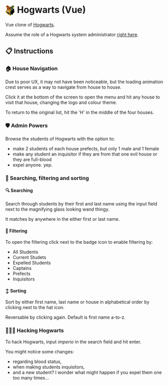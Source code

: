 # <img src="/public/images/crests/hogwarts-crest.svg" alt="hogwarts crest" width="30" align="center"> Hogwarts (Vue)

Vue clone of [Hogwarts](https://github.com/malthesers/hogwarts).

Assume the role of a Hogwarts system administrator [right here](https://malthesers.github.io/hogwarts-vue/).

## 📋 Instructions

### 🏠 House Navigation

Due to poor UX, it may not have been noticeable, but the loading animation crest serves as a way to navigate from house to house.

Click it at the bottom of the screen to open the menu and hit any house to visit that house, changing the logo and colour theme.

To return to the original list, hit the 'H' in the middle of the four houses.

### 🛡️ Admin Powers

Browse the students of Hogwarts with the option to:
- make 2 students of each house prefects, but only 1 male and 1 female
- make any student an inquisitor if they are from that one evil house or they are full-blood
- expel anyone. yep.

### 👀 Searching, filtering and sorting

#### 🔍 Searching

Search through students by their first and last name using the input field next to the magnifying glass looking wand thingy.

It matches by anywhere in the either first or last name.

#### 📛 Filtering

To open the filtering click next to the badge icon to enable filtering by:
- All Students
- Current Studets
- Expelled Students
- Captains
- Prefects
- Inquisitors

#### ↕️ Sorting

Sort by either first name, last name or house in alphabetical order by clicking next to the hat icon.

Reversable by clicking again. Default is first name a-to-z.

### 👨🏻‍💻 Hacking Hogwarts

To hack Hogwarts, input *imperio* in the search field and hit enter.

You might notice some changes:
- regarding blood status,
- when making students inquisitors,
- and a new student? I wonder what might happen if you expel them one too many times...

